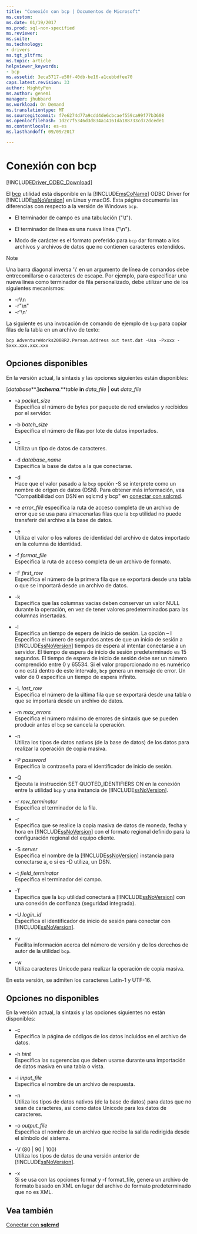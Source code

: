 ```yaml
---
title: "Conexión con bcp | Documentos de Microsoft"
ms.custom: 
ms.date: 01/19/2017
ms.prod: sql-non-specified
ms.reviewer: 
ms.suite: 
ms.technology:
- drivers
ms.tgt_pltfrm: 
ms.topic: article
helpviewer_keywords:
- bcp
ms.assetid: 3eca5717-e50f-40db-be16-a1cebbdfee70
caps.latest.revision: 33
author: MightyPen
ms.author: genemi
manager: jhubbard
ms.workload: On Demand
ms.translationtype: MT
ms.sourcegitcommit: f7e6274d77a9cdd4de6cbcaef559ca99f77b3608
ms.openlocfilehash: 1d2c7f5346d3d834a14161da188733cd72dcede1
ms.contentlocale: es-es
ms.lasthandoff: 09/09/2017

---
```

# <a name="connecting-with-bcp"></a>Conexión con bcp
[!INCLUDE[Driver_ODBC_Download](../../../includes/driver_odbc_download.md)]

El [bcp](http://go.microsoft.com/fwlink/?LinkID=190626) utilidad está disponible en la [!INCLUDE[msCoName](../../../includes/msconame_md.md)] ODBC Driver for [!INCLUDE[ssNoVersion](../../../includes/ssnoversion_md.md)] en Linux y macOS. Esta página documenta las diferencias con respecto a la versión de Windows `bcp`.
  
- El terminador de campo es una tabulación ("\t").  
  
- El terminador de línea es una nueva línea ("\n").  
  
- Modo de carácter es el formato preferido para `bcp` dar formato a los archivos y archivos de datos que no contienen caracteres extendidos.  
  
> [!NOTE]  
> Una barra diagonal inversa '\\' en un argumento de línea de comandos debe entrecomillarse o caracteres de escape. Por ejemplo, para especificar una nueva línea como terminador de fila personalizado, debe utilizar uno de los siguientes mecanismos:  
>   
> -   -r\\\n  
> -   -r"\n"  
> -   -r'\n'  
  
La siguiente es una invocación de comando de ejemplo de `bcp` para copiar filas de la tabla en un archivo de texto:  
  
```  
bcp AdventureWorks2008R2.Person.Address out test.dat -Usa -Pxxxx -Sxxx.xxx.xxx.xxx  
```  
  
## <a name="available-options"></a>Opciones disponibles
En la versión actual, la sintaxis y las opciones siguientes están disponibles:  

[*database***.**]*schema***.***table* **in** *data_file* | **out** *data_file*

- -a *packet_size*  
Especifica el número de bytes por paquete de red enviados y recibidos por el servidor.  
  
- -b *batch_size*  
Especifica el número de filas por lote de datos importados.  
  
- -c  
Utiliza un tipo de datos de caracteres.  
  
- -d *database_name*  
Especifica la base de datos a la que conectarse.  
  
- -d  
Hace que el valor pasado a la `bcp` opción -S se interprete como un nombre de origen de datos (DSN). Para obtener más información, vea "Compatibilidad con DSN en sqlcmd y bcp" en [conectar con sqlcmd](../../../connect/odbc/linux-mac/connecting-with-sqlcmd.md).  
  
- -e *error_file* especifica la ruta de acceso completa de un archivo de error que se usa para almacenarlas filas que la `bcp` utilidad no puede transferir del archivo a la base de datos.  
  
- -e  
Utiliza el valor o los valores de identidad del archivo de datos importado en la columna de identidad.  
  
- -f *format_file*  
Especifica la ruta de acceso completa de un archivo de formato.  
  
- -F *first_row*  
Especifica el número de la primera fila que se exportará desde una tabla o que se importará desde un archivo de datos.  
  
- -k  
Especifica que las columnas vacías deben conservar un valor NULL durante la operación, en vez de tener valores predeterminados para las columnas insertadas.  
  
- -l  
Especifica un tiempo de espera de inicio de sesión. La opción – l Especifica el número de segundos antes de que un inicio de sesión a [!INCLUDE[ssNoVersion](../../../includes/ssnoversion_md.md)] tiempos de espera al intentar conectarse a un servidor. El tiempo de espera de inicio de sesión predeterminado es 15 segundos. El tiempo de espera de inicio de sesión debe ser un número comprendido entre 0 y 65534. Si el valor proporcionado no es numérico o no está dentro de este intervalo, `bcp` genera un mensaje de error. Un valor de 0 especifica un tiempo de espera infinito.
  
- -L *last_row*  
Especifica el número de la última fila que se exportará desde una tabla o que se importará desde un archivo de datos.  
  
- -m *max_errors*  
Especifica el número máximo de errores de sintaxis que se pueden producir antes el `bcp` se cancela la operación.  
  
- -n  
Utiliza los tipos de datos nativos (de la base de datos) de los datos para realizar la operación de copia masiva.  
  
- -P *password*  
Especifica la contraseña para el identificador de inicio de sesión.  
  
- -Q  
Ejecuta la instrucción SET QUOTED_IDENTIFIERS ON en la conexión entre la utilidad `bcp` y una instancia de [!INCLUDE[ssNoVersion](../../../includes/ssnoversion_md.md)].  
  
- -r *row_terminator*  
Especifica el terminador de la fila.  
  
- -r  
Especifica que se realice la copia masiva de datos de moneda, fecha y hora en [!INCLUDE[ssNoVersion](../../../includes/ssnoversion_md.md)] con el formato regional definido para la configuración regional del equipo cliente.  
  
- -S *server*  
Especifica el nombre de la [!INCLUDE[ssNoVersion](../../../includes/ssnoversion_md.md)] instancia para conectarse a, o si es -D utiliza, un DSN.  
  
- -t *field_terminator*  
Especifica el terminador del campo.  
  
- -T  
Especifica que la `bcp` utilidad conectará a [!INCLUDE[ssNoVersion](../../../includes/ssnoversion_md.md)] con una conexión de confianza (seguridad integrada).  
  
- -U *login_id*  
Especifica el identificador de inicio de sesión para conectar con [!INCLUDE[ssNoVersion](../../../includes/ssnoversion_md.md)].  
  
- -v  
Facilita información acerca del número de versión y de los derechos de autor de la utilidad `bcp`.  
  
- -w  
Utiliza caracteres Unicode para realizar la operación de copia masiva.  
  
En esta versión, se admiten los caracteres Latin-1 y UTF-16.  
  
## <a name="unavailable-options"></a>Opciones no disponibles
En la versión actual, la sintaxis y las opciones siguientes no están disponibles:  

- -c  
Especifica la página de códigos de los datos incluidos en el archivo de datos.  
  
- -h *hint*  
Especifica las sugerencias que deben usarse durante una importación de datos masiva en una tabla o vista.  
  
- -i *input_file*  
Especifica el nombre de un archivo de respuesta.  
  
- -n  
Utiliza los tipos de datos nativos (de la base de datos) para datos que no sean de caracteres, así como datos Unicode para los datos de caracteres.  
  
- -o *output_file*  
Especifica el nombre de un archivo que recibe la salida redirigida desde el símbolo del sistema.  
  
- -V (80 | 90 | 100)  
Utiliza los tipos de datos de una versión anterior de [!INCLUDE[ssNoVersion](../../../includes/ssnoversion_md.md)].  
  
- -x  
Si se usa con las opciones format y -f format_file, genera un archivo de formato basado en XML en lugar del archivo de formato predeterminado que no es XML.  
  
## <a name="see-also"></a>Vea también

[Conectar con **sqlcmd**](../../../connect/odbc/linux-mac/connecting-with-sqlcmd.md)  

